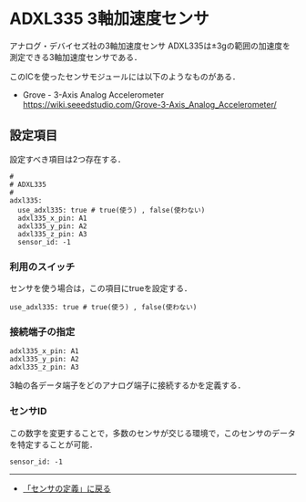 # ADXL335 3軸加速度センサ

アナログ・デバイセズ社の3軸加速度センサ ADXL335は±3gの範囲の加速度を測定できる3軸加速度センサである．

このICを使ったセンサモジュールには以下のようなものがある．

- Grove - 3-Axis Analog Accelerometer https://wiki.seeedstudio.com/Grove-3-Axis_Analog_Accelerometer/


## 設定項目
設定すべき項目は2つ存在する．

```
#
# ADXL335
#
adxl335:
  use_adxl335: true # true(使う) , false(使わない)
  adxl335_x_pin: A1
  adxl335_y_pin: A2
  adxl335_z_pin: A3
  sensor_id: -1
```

### 利用のスイッチ
センサを使う場合は，この項目にtrueを設定する．
```
use_adxl335: true # true(使う) , false(使わない)
```

### 接続端子の指定
```
adxl335_x_pin: A1
adxl335_y_pin: A2
adxl335_z_pin: A3
```
3軸の各データ端子をどのアナログ端子に接続するかを定義する．



### センサID
この数字を変更することで，多数のセンサが交じる環境で，このセンサのデータを特定することが可能．
```
sensor_id: -1
```

***

- [「センサの定義」に戻る](../SensorDefinition.md)
